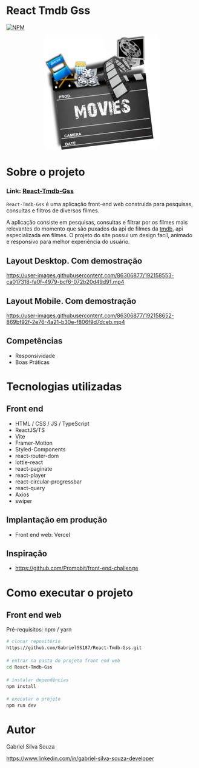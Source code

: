 # React Tmdb Gss
[![NPM](https://img.shields.io/npm/l/react)](https://github.com/GabrielSS187/React-Tmdb-Gss/blob/main/LICENSE) 

<p align="center">
    <img src="public/img/movie-icon.png" height="300px" />
</p>

# Sobre o projeto

### Link: [React-Tmdb-Gss](https://react-tmdb-gss-ap1n.vercel.app/)

``React-Tmdb-Gss`` é uma aplicação front-end web construida para pesquisas, consultas e filtros de diversos filmes.

A aplicação consiste em pesquisas, consultas e filtrar por os filmes mais relevantes do momento que são puxados da api de filmes
da [tmdb](https://www.themoviedb.org/), api especializada em filmes. 
O projeto do site possui um design facíl, animado e responsivo para melhor experiência do usuário.


## Layout Desktop. Com demostração
https://user-images.githubusercontent.com/86306877/192158553-ca017318-fa0f-4979-bcf6-072b20d49d91.mp4

## Layout Mobile. Com demostração
https://user-images.githubusercontent.com/86306877/192158652-869bf92f-2e76-4a21-b30e-f806f9d7dceb.mp4



## Competências
- Responsividade
- Boas Práticas

# Tecnologias utilizadas

## Front end
- HTML / CSS / JS / TypeScript
- ReactJS/TS
- Vite
- Framer-Motion
- Styled-Components
- react-router-dom
- lottie-react
- react-paginate
- react-player
- react-circular-progressbar
- react-query
- Axios
- swiper

## Implantação em produção

- Front end web: Vercel

## Inspiração
- https://github.com/Promobit/front-end-challenge

# Como executar o projeto

## Front end web
Pré-requisitos: npm / yarn

```bash
# clonar repositório
https://github.com/GabrielSS187/React-Tmdb-Gss.git

# entrar na pasta do projeto front end web
cd React-Tmdb-Gss

# instalar dependências
npm install

# executar o projeto
npm run dev
```

# Autor

Gabriel Silva Souza

https://www.linkedin.com/in/gabriel-silva-souza-developer
